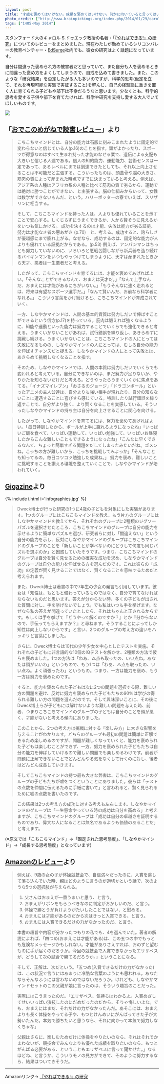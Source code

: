 ```yaml
---
layout: post
title: "才能を褒めてはいけない。成績を褒めてはいけない。何かに向いていると言ってはいけない。"
photo_credit: ["http://www.brainpickings.org/index.php/2014/01/29/carol-dweck-mindset/"]
tags: ["1405-May 2014"]
---
```


スタンフォード大のキャロル S.ドゥエック教授の名著・「[『やればできる!』の研究](http://www.amazon.co.jp/gp/product/4794216807?tag=chibicode-22)」についてのレビューをまとめました。現在わたしが勤めているシリコンバレーの教育ベンチャー・[EdSurge](http://edsurge.com/)社内でも、彼女の研究はよく話題になっています。

自分は間違った褒められ方の被害者だと思っていて、また自分も人を褒めるときに間違った褒め方をよくしてしまうので、自戒を込めて書きました。また、このような「研究結果」を否定したがる人も多いのですが、科学的思考(仮定を立て、それを再現可能な実験で実証すること)を軽んじ、自己の経験論に重きを置く人に育てられる子どもや部下は不幸だろうなと思います。少なくとも、科学的思考を愛する子供や部下を育てたければ、科学や研究を支持し愛する大人でいてほしいものです。

[![](/assets/images/anti-compliment/mindset.jpg)](http://www.amazon.co.jp/gp/product/4794216807?tag=chibicode-22)

## 「[おでこのめがねで読書レビュー](http://lhflux.seesaa.net/article/169800106.html)」より

> こちこちマインドとは、自分の能力は石版に刻みこまれたように固定的で変わらないと信じている人(p.16)のことを指す。頭がよかったり、スポーツが得意なのはすべて生まれ持った才能のなせる業で、遺伝による支配も大きいと信じる人達である。個人の知的能力、運動能力、芸術センスは一定であって、あるレベルにまでは到達できたとしても、それ以上向上させることは不可能だと主張する。こういったものは、頭蓋骨や脳の大きさ、筋肉の質によって産まれた時点ですでに決まっていると考える。例えば、アジア系の人種はアフリカ系の人種と比べて筋肉の質で劣るから、運動では絶対に勝つことができない、と主張する。脳の仕組みからいって、女性は数学ができないもんだ、という。ハリーポッターの寮でいえば、スリザリンに相当する。

> そして、こちこちマインドを持った人は、人よりも優れていることを示すことで安心する。しくじらずにうまくできるか、人から賢そうに見えるかをいつも気にかける。 成功を決するのは才能、失敗は能力が劣る証拠、努力は才能なき者の悪あがき (p.70)　と、考える。成功すると、誇らしさが優越感にまで膨れ上がる。なぜなら、成功するのは、固定的な能力が人よりも優れている証拠だからである。(p.53) 例えば、アンパンマンはちっとも努力していないのに、いろいろと悪戦苦闘しながら新兵器を造り続けるバイキンマンをいつもやっつけてしまうように、天才は産まれたときから天才、悪者は一生悪者だと考える。

> したがって、こちこちマインドを育てるには、才能を褒めてあげればよい。「そんなことができるなんて、おまえは天才だ。」「なんて上手なんだ、おまえには才能があるにちがいない。」「もうそんなに速く走れるとは、将来は有望なスポーツ選手だ。」「なんて賢いんだ、お前なら科学者になれる。」 こういう言葉をかけ続けると、こちこちマインドが育成されていく。

> 一方、しなやかマインドは、人間の基本的資質は努力しだいで伸ばすことができるという信念(p.17)を持っている。筋肉は鍛えれば強くなるように、知能や運動といった能力は努力することでいくらでも強化できると考える。うまくいかないことがあれば、試行錯誤を繰り返し、あきらめずに挑戦し続ける。うまくいかないことは、こちこちマインドの人にとっては失敗になるものの、しなやかマインドの人にとっては、むしろ自分の能力を伸ばすチャンスだと捉える。しなやかマインドの人にとって失敗とは、あきらめて挑戦しなくなることを指す。

> そのため、しなやかマインドでは、人間の本質は努力しだいでいくらでも変われると考えている。自分にできないのは、まだ努力が足りないか、やりかたを知らないだけだと考える。どうやったらうまくいくかに焦点をあてる。「イナズマイレブン」「おさるのジョージ」「ドラゴンボール」といったアニメの主人公達は、自分よりも強い相手が現れたり、自分の知らないことに遭遇することに喜びすら感じている。特訓したり試行錯誤を繰り返すことで、自分がより強く、より賢くなることを実感している。そういったしなやかマインドの持ち主は自分を向上させることに関心を向ける。

> したがって、しなやかマインドを育てるには、努力を褒めてあげればよい。「毎日特訓したから、ボールが上手に蹴れるようになったね」「いっぱいご飯を食べて、いっぱい運動して、いっぱい勉強して、いっぱいお昼寝したからこんな難しいこともできるようになったね」「こんなに早くできるなんて、ちょっと簡単すぎる問題をだしてしまったみたいだね。ゴメンね。こっちの方が難しいから、こっちを挑戦してみよっか」「そんなことも知ってるの。毎日コツコツ勉強した成果ね。」 努力を褒め、難しいことに挑戦することを讃える環境を整えていくことで、しなやかマインドが培われていく。

## [Gigazine](http://gigazine.net/news/20140213-fixed-vs-growth-brain/)より

{% include i.html i='infographics.jpg' %}

> Dweck博士が行った研究の1つに4歳の子どもを対象にした実験があります。1つのグループにはこちこちマインドを教え、もう片方のグループにはしなやかマインドを教えてから、それぞれのグループに2種類のジグソーパズルを選択させたところ、こちこちマインドのグループは自分の能力を示せるように簡単なパズルを選び、研究者らに対し「間違えない」という自分の能力を示し、反対にしなやかマインドのグループはこちこちマインドのグループのことを「新しいことが学べないのにどうして何度も同じパズルを選ぶのか」と困惑していたそうです。つまり、こちこちマインドのグループは自分を賢く見せるための確実な成功を求め、しなやかマインドのグループは自分の能力を伸ばせる方を選んだのです。これは彼らの「成功」の定義が賢く見せることではなく、賢くなることを意味するためだと考えられます。

> また、Dweck博士は著書の中で7年生の少女の発言も引用しています。彼女は「知性は、もともと備わっているものではなく、自分で育てなければならないものだと思います。答えが分からない時、多くの子どもが出された質問に対し、手を挙げないでしょう。でも私はいつも手を挙げます。なぜなら私の答えが間違っていたとしたら、それはちゃんと正されるからです。もしくは手を挙げて『どうやって解くのですか？』とか『分からないので、手伝ってもらえますか？』と尋ねます。そうすることによってしか知性は向上しないからです」と言い、2つのグループの考え方の違いをハッキリと言葉にしました。

> さらに、Dweck博士らは10代の少年少女を中心としたテストを実施。それぞれの子どもに非言語的な10個のIQテストを解かせ、2種類の方法で彼らを褒めました。1つの方法は「わあ、△点も取ったの、いい点ね。あなたは頭がいいわ」というもので、もう1つは「わあ、△点も取ったの、いい点ね。よく頑張ったわ」というもの。つまり、一方は能力を褒め、もう一方は努力を褒めたのです。

> すると、能力を褒められた子どもは次に2つの問題を選択する際、難しい方の問題を避け、反対に努力を褒められた子どもたちの90％は学びの得られる難しい方の問題を選んだのです。そして興味深いことに、その後にDweck博士らが子どもには解けないような難しい問題を与えた時、前者、つまりこちこちマインドのグループの子どもは自分のことを頭が悪く、才能がないと考える傾向にありました。

> このことから、2つの考え方は挑戦に対する「楽しみ方」に大きな影響を与えることがわかります。どちらのグループも最初の問題は簡単に正解できるため楽しめるのですが、問題が難しくなっていくと、能力を褒められた子どもは楽しむことができず、一方、努力を褒められた子どもたちは自分の能力を伸ばしていけるので難しい問題でも楽しめるわけです。前者が問題に正解できないことでどんどんやる気をなくして行くのに対し、後者はどんどん成長していきます。

> そしてこちこちマインドの持つ最も大きな弊害は、こちこちマインドのグループの子どもたちが嘘をつくということにありました。彼らは「テストの点数を仲間に伝えるために手紙に書いて」と言われると、賢く見られるために嘘の点数を書いたのです。

> この結果は2つの考え方の成功に対する考えも左右します。しなやかマインドのグループは「一生懸命やっている時の成功は自分を高める」と考えますが、こちこちマインドのグループは「成功は自分の卓越さを証明するものであり、偉大な人になることは無名であるよりも価値のあることだ」と考えます。

(※原文では「こちこちマインド」→「固定された思考態度」、「しなやかマインド」→「成長する思考態度」となっています)

## [Amazonのレビュー](http://www.amazon.co.jp/review/R2BN5I7ZH5QUGP/ref=cm_cr_pr_perm?tag=chibicode-22&ASIN=4794216807&ie=UTF8)より

> 例えば、9歳の女の子が体操競技会で、自信満々だったのに、入賞を逃して落ち込んでいた時、親はどのように言うのが適切かという話で、次のような5つの選択肢が与えられる。

> 1. 父さんはおまえが一番うまいと思う、と言う。
> 2. おまえがリボンをもらうべきなのに判定がおかしいのだ、と言う。
> 3. 体操で勝とうが負けようがたいしたことではない、と慰める。
> 4. おまえには才能があるのだから次はきっと入賞できる、と言う。
> 5. おまえには入賞できるだけの力がなかったのだ、と言う。

> 本書の趣旨や内容が分かったつもりの私でも、4を選んでいた。著者の解説によれば、「四つめ(おまえには才能がある)は、この五つの中でもっとも危険なメッセージかもしれない。才能がありさえすれば、おのずと望むものに手が届くのだろうか。今回の競技会で入賞できなかったエリザベスが、どうして次の試合で勝てるだろうか。」ということになる。

> そして、正解は、次だという。「五つめ(入賞できるだけの力がなかった)は、この状況で言うにはあまりに冷酷な言葉のようにも思われる。あなたならそんなふうには言わないのではないだろうか。けれども、しなやかマインドセットのこの父親が娘に言ったのは、そういう趣旨のことだった。

> 実際にはこう言ったのだ。「エリザベス、気持ちはわかるよ。入賞めざしてせいいっぱい演技したのにだめだったのだから、そりゃ悔しいよな。でも、おまえにはまだ、それだけの力がなかったんだ。あそこには、おまえよりも長く体操をやってる子や、もつとけんめいにがんばってきた子が大勢いたんだ。本気で勝ちたいと思うなら、それに向かって本気で努力しなくちゃな」

> 父親はさらに、楽しむためだけに体操をやりたいのなら、それはそれでかまわないが、競技会でみんなよりも優れた成績を取りたいのなら、もつとがんばる必要がある、ということもエリザベスに言って聞かせた。」なるほどね、と言うか、こういうモノの見方ができて、そのように努力するなら、結果はついてきそうだ。

----

Amazonリンク→ [『やればできる!』の研究](http://www.amazon.co.jp/gp/product/4794216807?tag=chibicode-22)
